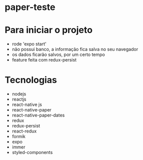 # paper-teste

# Para iniciar o projeto
- rode 'expo start'
- não possui banco, a informação fica salva no seu navegador
- os dados ficarão salvos, por um certo tempo
- feature feita com redux-persist

# Tecnologias
- nodejs
- reactjs
- react-native js
- react-native-paper
- react-native-paper-dates
- redux
- redux-persist
- react-redux
- formik
- expo
- immer
- styled-components
